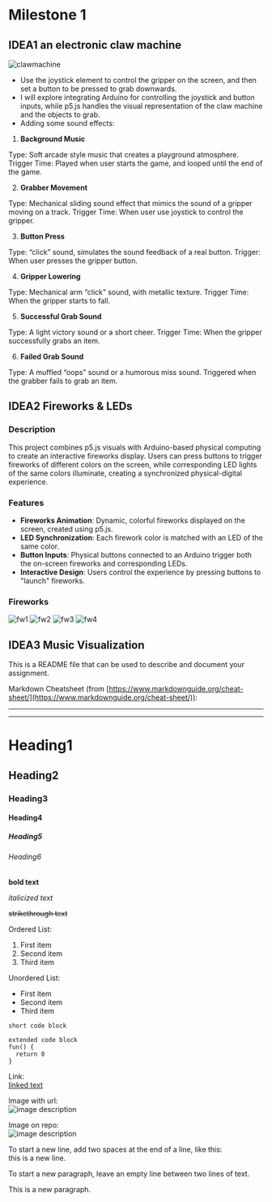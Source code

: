 # Milestone 1
## IDEA1 an electronic claw machine

![clawmachine](clawmachine.png)
- Use the joystick element to control the gripper on the screen, and then set a button to be pressed to grab downwards.
- I will explore integrating Arduino for controlling the joystick and button inputs, while p5.js handles the visual representation of the claw machine and the objects to grab. 
- Adding some sound effects:
1. **Background Music**


Type: Soft arcade style music that creates a playground atmosphere.
Trigger Time: Played when user starts the game, and looped until the end of the game.

2. **Grabber Movement**


Type: Mechanical sliding sound effect that mimics the sound of a gripper moving on a track.
Trigger Time: When user use joystick to control the gripper.

3. **Button Press**


Type: “click” sound, simulates the sound feedback of a real button.
Trigger: When user presses the gripper button.

4. **Gripper Lowering**


Type: Mechanical arm “click” sound, with metallic texture.
Trigger Time: When the gripper starts to fall.

5. **Successful Grab Sound**


Type: A light victory sound or a short cheer.
Trigger Time: When the gripper successfully grabs an item.

6. **Failed Grab Sound**


Type: A muffled “oops” sound or a humorous miss sound.
Triggered when the grabber fails to grab an item.

## IDEA2 Fireworks & LEDs
### Description
This project combines p5.js visuals with Arduino-based physical computing to create an interactive fireworks display. Users can press buttons to trigger fireworks of different colors on the screen, while corresponding LED lights of the same colors illuminate, creating a synchronized physical-digital experience. 
### Features
- **Fireworks Animation**: Dynamic, colorful fireworks displayed on the screen, created using p5.js.
- **LED Synchronization**: Each firework color is matched with an LED of the same color.
- **Button Inputs**: Physical buttons connected to an Arduino trigger both the on-screen fireworks and corresponding LEDs.
- **Interactive Design**: Users control the experience by pressing buttons to "launch" fireworks.
### Fireworks
![fw1](fw1.jpg)
![fw2](fw2.jpg)
![fw3](fw3.jpg)
![fw4](fw4.jpg)

## IDEA3 Music Visualization

This is a README file that can be used to describe and document your assignment.

Markdown Cheatsheet (from [https://www.markdownguide.org/cheat-sheet/](https://www.markdownguide.org/cheat-sheet/)):

---
---

# Heading1
## Heading2
### Heading3
#### Heading4
##### Heading5
###### Heading6

**bold text**

*italicized text*

~~strikethrough text~~

Ordered List:
1. First item
2. Second item
3. Third item

Unordered List:
- First item
- Second item
- Third item

`short code block`

```
extended code block
fun() {
  return 0
}
```

Link:  
[linked text](https://www.example.com)


Image with url:  
![image description](https://dm-gy-6063-2024f-b.github.io/assets/homework/02/clark-espaco-modulado-00.jpg)


Image on repo:  
![image description](./file-name.jpg)


To start a new line, add two spaces at the end of a line, like this:  
this is a new line.


To start a new paragraph, leave an empty line between two lines of text.

This is a new paragraph.
